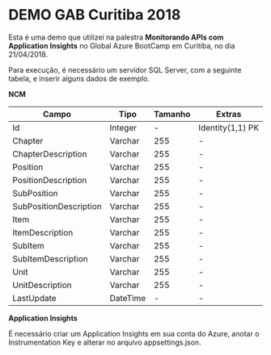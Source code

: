 # DEMO GAB Curitiba 2018

Esta é uma demo que utilizei na palestra **Monitorando APIs com Application Insights** no Global Azure BootCamp em Curitiba, no dia 21/04/2018.

Para execução, é necessário um servidor SQL Server, com a seguinte tabela, e inserir alguns dados de exemplo.

**NCM**

Campo | Tipo | Tamanho | Extras
----- | ---- | ------- | ------
Id | Integer | - | Identity(1,1) PK
Chapter | Varchar | 255 | -
ChapterDescription | Varchar | 255 | -
Position | Varchar | 255 | -
PositionDescription | Varchar | 255 | -
SubPosition | Varchar | 255 | -
SubPositionDescription | Varchar | 255 | -
Item | Varchar | 255 | -
ItemDescription | Varchar | 255 | -
SubItem | Varchar | 255 | -
SubItemDescription | Varchar | 255 | -
Unit | Varchar | 255 | -
UnitDescription | Varchar | 255 | -
LastUpdate | DateTime | - | -

**Application Insights**

É necessário criar um Application Insights em sua conta do Azure, anotar o Instrumentation Key e alterar no arquivo appsettings.json.
